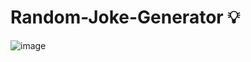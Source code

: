 # Random-Joke-Generator 💡
![image](https://github.com/Hager-elhwarii/Random-Joke-Generator/assets/80959882/f3ecca15-b8af-40f2-bf18-58bde5aeb9ef)


